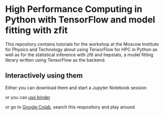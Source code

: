 # High Performance Computing in Python with TensorFlow and model fitting with zfit

This repository contains tutorials for the workshop at the Moscow Institute for Physics and Technology about using TensorFlow for HPC in Python as well as for the statistical inference with zfit and hepstats, a model fitting library written using TensorFlow as the backend.


## Interactively using them

Either you can download them and start a Jupyter Notebook session

or you can [use binder](https://mybinder.org/v2/gh/zfit/python_hpc_TensorFlow_MIPT/master)

or go to [Google Colab](https://colab.research.google.com/), search this respository and play around
